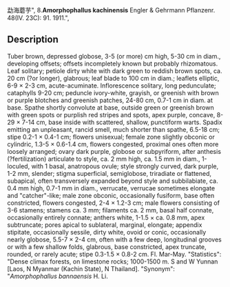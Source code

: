 勐海蘑芋",
8.**Amorphophallus kachinensis** Engler & Gehrmann Pflanzenr. 48(IV. 23C): 91. 1911.",

## Description
Tuber brown, depressed globose, 3-5 (or more) cm high, 5-30 cm in diam., developing offsets; offsets incompletely known but probably rhizomatous. Leaf solitary; petiole dirty white with dark green to reddish brown spots, ca. 20 cm (?or longer), glabrous; leaf blade to 100 cm in diam.; leaflets elliptic, 6-9 × 2-3 cm, acute-acuminate. Inflorescence solitary, long pedunculate; cataphylls 9-20 cm; peduncle ivory-white, grayish, or greenish with brown or purple blotches and greenish patches, 24-80 cm, 0.7-1 cm in diam. at base. Spathe shortly convolute at base, outside green or greenish brown with green spots or purplish red stripes and spots, apex purple, concave, 8-29 × 7-14 cm, base inside with scattered, shallow, punctiform warts. Spadix emitting an unpleasant, rancid smell, much shorter than spathe, 6.5-18 cm; stipe 0.2-1 × 0.4-1 cm; flowers unisexual; female zone slightly obconic or cylindric, 1.3-5 × 0.6-1.4 cm, flowers congested, proximal ones often more loosely arranged; ovary dark purple, globose or subpyriform, after anthesis (?fertilization) articulate to style, ca. 2 mm high, ca. 1.5 mm in diam., 1-loculed, with 1 basal, anatropous ovule; style strongly curved, dark purple, 1-2 mm, slender; stigma superficial, semiglobose, triradiate or flattened, subapical, often transversely expanded beyond style and subbilabiate, ca. 0.4 mm high, 0.7-1 mm in diam., verrucate, verrucae sometimes elongate and \"catcher\"-like; male zone obconic, occasionally fusiform, base often constricted, flowers congested, 2-4 × 1.2-3 cm; male flowers consisting of 3-6 stamens; stamens ca. 3 mm; filaments ca. 2 mm, basal half connate, occasionally entirely connate; anthers white, 1-1.5 × ca. 0.8 mm, apex subtruncate; pores apical to sublateral, marginal, elongate; appendix stipitate, occasionally sessile, dirty white, ovoid or conic, occasionally nearly globose, 5.5-7 × 2-4 cm, often with a few deep, longitudinal grooves or with a few shallow folds, glabrous, base constricted, apex truncate, rounded, or rarely acute; stipe 0.3-1.5 × 0.8-2 cm. Fl. Mar-May.
  "Statistics": "Dense climax forests, on limestone rocks; 1000-1500 m. S and W Yunnan [Laos, N Myanmar (Kachin State), N Thailand].
  "Synonym": "*Amorphophallus bannaensis* H. Li.
